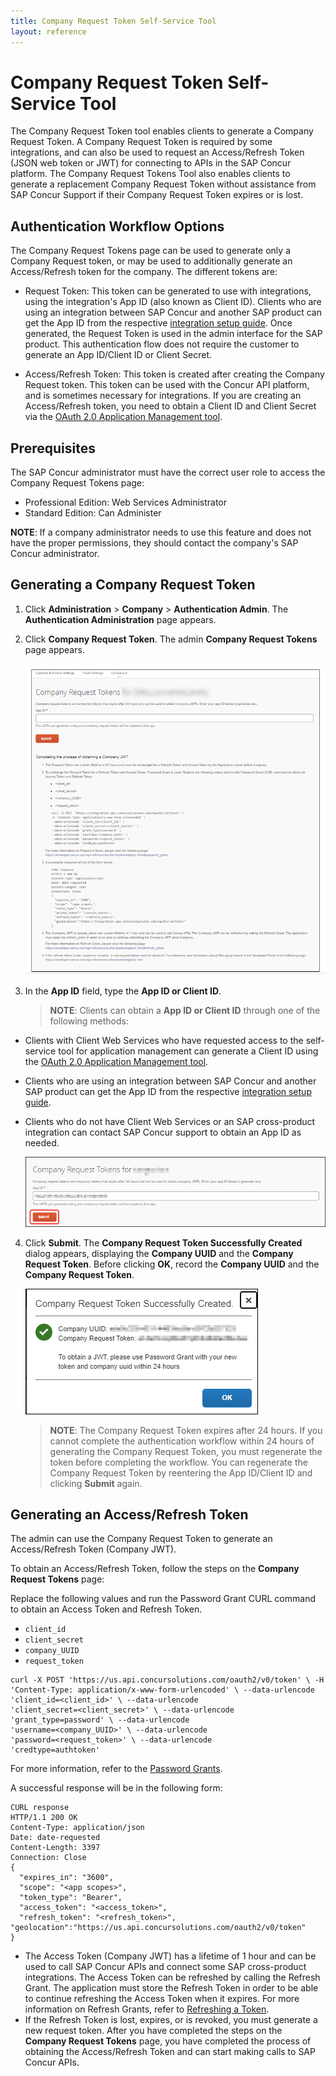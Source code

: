 ```yaml
---
title: Company Request Token Self-Service Tool
layout: reference
---
```


# Company Request Token Self-Service Tool

The Company Request Token tool enables clients to generate a Company Request Token. A Company Request Token is required by some integrations, and can also be used to request an Access/Refresh Token (JSON web token or JWT) for connecting to APIs in the SAP Concur platform. The Company Request Tokens Tool also enables clients to generate a replacement Company Request Token without assistance from SAP Concur Support if their Company Request Token expires or is lost.

## Authentication Workflow Options

The Company Request Tokens page can be used to generate only a Company Request token, or may be used to additionally generate an Access/Refresh token for the company. The different tokens are:

* Request Token: This token can be generated to use with integrations, using the integration's App ID (also known as Client ID). Clients who are using an integration between SAP Concur and another SAP product can get the App ID from the respective [integration setup guide](https://www.concurtraining.com/customers/tech_pubs/Integration/_CCC_SAP_Integrations.htm). Once generated, the Request Token is used in the admin interface for the SAP product. This authentication flow does not require the customer to generate an App ID/Client ID or Client Secret.

* Access/Refresh Token: This token is created after creating the Company Request token. This token can be used with the Concur API platform, and is sometimes necessary for integrations. If you are creating an Access/Refresh token, you need to obtain a Client ID and Client Secret via the [OAuth 2.0 Application Management tool](./oauth2-app-mgmt-tool.html).

## Prerequisites

The SAP Concur administrator must have the correct user role to access the Company Request Tokens page:
* Professional Edition: Web Services Administrator
* Standard Edition: Can Administer
  
**NOTE**: If a company administrator needs to use this feature and does not have the proper permissions, they should contact the company's SAP Concur administrator.

## Generating a Company Request Token

1. Click **Administration** > **Company** > **Authentication Admin**. The **Authentication Administration** page appears.

2. Click **Company Request Token**. The admin **Company Request Tokens** page appears.

    ![Product screen showing the Company Request Tokens page](./tool-images/company-refresh-tool-01.png)

3. In the **App ID** field, type the **App ID or Client ID**.
    >**NOTE**: Clients can obtain a **App ID or Client ID** through one of the following methods:

* Clients with Client Web Services who have requested access to the self-service tool for application management can generate a Client ID using the [OAuth 2.0 Application Management tool](./oauth2-app-mgmt-tool.html).
* Clients who are using an integration between SAP Concur and another SAP product can get the App ID from the respective [integration setup guide](https://www.concurtraining.com/customers/tech_pubs/Integration/_CCC_SAP_Integrations.htm).
* Clients who do not have Client Web Services or an SAP cross-product integration can contact SAP Concur support to obtain an App ID as needed.

    ![Product screen showing the Company Request dialog](./tool-images/refresh-token-submit.png)

4. Click **Submit**. The **Company Request Token Successfully Created** dialog appears, displaying the **Company UUID** and the **Company Request Token**. Before clicking **OK**, record the **Company UUID** and the **Company Request Token**.

    ![Product screen showing the Company Request Token Successfully Created dialog](./tool-images/refresh-token-created.png)

    >**NOTE**: The Company Request Token expires after 24 hours. If you cannot complete the authentication workflow within 24 hours of generating the Company Request Token, you must regenerate the token before completing the workflow. You can regenerate the Company Request Token by reentering the App ID/Client ID and clicking **Submit** again.

## Generating an Access/Refresh Token

The admin can use the Company Request Token to generate an Access/Refresh Token (Company JWT). 

To obtain an Access/Refresh Token, follow the steps on the **Company Request Tokens** page:

Replace the following values and run the Password Grant CURL command to obtain an Access Token and Refresh Token.

   * `client_id`
   * `client_secret`
   * `company_UUID`
   * `request_token`

  ```
  curl -X POST 'https://us.api.concursolutions.com/oauth2/v0/token' \ -H
  'Content-Type: application/x-www-form-urlencoded' \ --data-urlencode
  'client_id=<client_id>' \ --data-urlencode
  'client_secret=<client_secret>' \ --data-urlencode
  'grant_type=password' \ --data-urlencode
  'username=<company_UUID>' \ --data-urlencode
  'password=<request_token>' \ --data-urlencode
  'credtype=authtoken'
  ```

For more information, refer to the [Password Grants](https://developer.concur.com/api-reference/authentication/apidoc.html#password_grant).

A successful response will be in the following form:

  ```
  CURL response
  HTTP/1.1 200 OK
  Content-Type: application/json
  Date: date-requested
  Content-Length: 3397
  Connection: Close
  {
    "expires_in": "3600",
    "scope": "<app scopes>",
    "token_type": "Bearer",
    "access_token": "<access_token>",
    "refresh_token": "<refresh_token>",
  "geolocation":"https://us.api.concursolutions.com/oauth2/v0/token"
  }
  ```
* The Access Token (Company JWT) has a lifetime of 1 hour and can be used to call SAP Concur APIs and connect some SAP cross-product integrations. The Access Token can be refreshed by calling the Refresh Grant. The application must store the Refresh Token in order to be able to continue refreshing the Access Token when it expires.
For more information on Refresh Grants, refer to [Refreshing a Token](https://developer.concur.com/api-reference/authentication/apidoc.html#refresh_token).
* If the Refresh Token is lost, expires, or is revoked, you must generate a new request token. After you have completed the steps on the **Company Request Tokens** page, you have completed the process of obtaining the Access/Refresh Token and can start making calls to SAP Concur APIs.